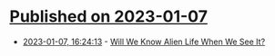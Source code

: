 # [Published on 2023-01-07](index.md)

* [2023-01-07, 16:24:13](https://news.ycombinator.com/item?id=34289520) - [Will We Know Alien Life When We See It?](https://nautil.us/will-we-know-alien-life-when-we-see-it-256501/)
